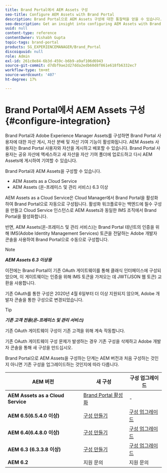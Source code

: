 ```yaml
---
title: Brand Portal에서 AEM Assets 구성
seo-title: Configure AEM Assets with Brand Portal
description: Brand Portal으로 AEM Assets 구성에 대한 통찰력을 얻을 수 있습니다.
seo-description: Get an insight into configuring AEM Assets with Brand Portal.
uuid: null
content-type: reference
contentOwner: Vishabh Gupta
topic-tags: brand-portal
products: SG_EXPERIENCEMANAGER/Brand_Portal
discoiquuid: null
role: Admin
exl-id: 261c0e84-6b3d-459c-b6b9-a9af106d6943
source-git-commit: d7dbf9ae2d27dda2edb60d8f861e618fb6332ec7
workflow-type: tm+mt
source-wordcount: '407'
ht-degree: 17%

---
```


# Brand Portal에서 AEM Assets 구성 {#configure-integration}

Brand Portal과 Adobe Experience Manager Assets를 구성하면 Brand Portal 사용자에 대한 자산 게시, 자산 분배 및 자산 기여 기능이 활성화됩니다. AEM Assets 사용자는 Brand Portal 사용자와 자산을 게시하고 배포할 수 있습니다. Brand Portal 사용자는 공유 자산에 액세스하고 새 자산을 자산 기여 폴더에 업로드하고 다시 AEM Assets에 게시하여 기여할 수 있습니다.

Brand Portal과 AEM Assets을 구성할 수 있습니다.

* AEM Assets as a Cloud Service
* AEM Assets (온-프레미스 및 관리 서비스) 6.3 이상

AEM Assets as a Cloud Service은 Cloud Manager에서 Brand Portal을 활성화하여 Brand Portal으로 자동으로 구성됩니다. 활성화 워크플로우는 백엔드에 필수 구성을 만들고 Cloud Service 인스턴스로 AEM Assets과 동일한 IMS 조직에서 Brand Portal을 활성화합니다.

반면, AEM Assets(온-프레미스 및 관리 서비스)는 Brand Portal 테넌트의 인증을 위해 IMS(Adobe Identity Management Services) 토큰을 전달하는 Adobe 개발자 콘솔을 사용하여 Brand Portal으로 수동으로 구성합니다.

>[!NOTE]
>
>***AEM Assets 6.3 이상용***
>
>이전에는 Brand Portal이 기존 OAuth 게이트웨이를 통해 클래식 인터페이스에 구성되었으며, 이 게이트웨이는 인증을 위해 IMS 토큰을 가져오는 데 JWT(JSON 웹 토큰) 교환을 사용합니다.
>
>기존 OAuth를 통한 구성은 2020년 4월 6일부터 더 이상 지원되지 않으며, Adobe 개발자 콘솔을 통한 구성으로 변경되었습니다.


>[!TIP]
>
>***기존 고객 전용(온-프레미스 및 관리 서비스)***
>
>기존 OAuth 게이트웨이 구성이 기존 고객을 위해 계속 작동합니다.
>
>기존 OAuth 게이트웨이 구성 문제가 발생하는 경우 기존 구성을 삭제하고 Adobe 개발자 콘솔을 통해 새 구성을 만드십시오.

Brand Portal으로 AEM Assets을 구성하는 단계는 AEM 버전과 처음 구성하는 것인지 아니면 기존 구성을 업그레이드하는 것인지에 따라 다릅니다.

| **AEM 버전** | **새 구성** | **구성 업그레이드** |
|---|---|---|
| **AEM Assets as a Cloud Service** | [Brand Portal 활성화](https://experienceleague.adobe.com/docs/experience-manager-cloud-service/assets/brand-portal/configure-aem-assets-with-brand-portal.html) | - |
| **AEM 6.5(6.5.4.0 이상)** | [구성 만들기](https://experienceleague.adobe.com/docs/experience-manager-65/assets/brandportal/configure-aem-assets-with-brand-portal.html) | [구성 업그레이드](https://experienceleague.adobe.com/docs/experience-manager-65/assets/brandportal/configure-aem-assets-with-brand-portal.html#upgrade-integration-65) |
| **AEM 6.4(6.4.8.0 이상)** | [구성 만들기](https://experienceleague.adobe.com/docs/experience-manager-64/assets/brandportal/configure-aem-assets-with-brand-portal.html) | [구성 업그레이드](https://experienceleague.adobe.com/docs/experience-manager-64/assets/brandportal/configure-aem-assets-with-brand-portal.html#upgrade-integration-64) |
| **AEM 6.3 (6.3.3.8 이상)** | [구성 만들기](https://helpx.adobe.com/kr/experience-manager/6-3/assets/using/brand-portal-configuring-integration.html) | [구성 업그레이드](https://helpx.adobe.com/kr/experience-manager/6-3/assets/using/brand-portal-configuring-integration.html#Upgradeconfiguration) |
| **AEM 6.2** | 지원 문의 | 지원 문의 |
